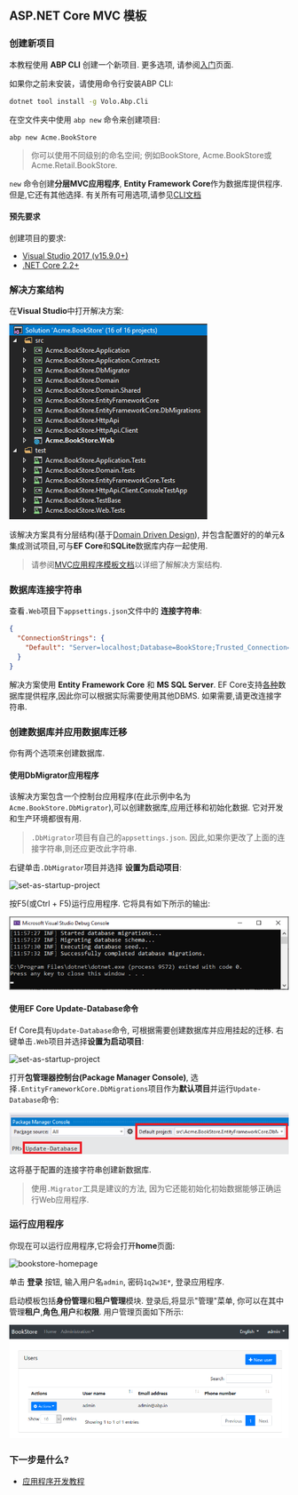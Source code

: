 ## ASP.NET Core MVC 模板

### 创建新项目

本教程使用 **ABP CLI** 创建一个新项目. 更多选项, 请参阅[入门](https://cn.abp.io/get-started)页面.

如果你之前未安装，请使用命令行安装ABP CLI:

````bash
dotnet tool install -g Volo.Abp.Cli
````

在空文件夹中使用 `abp new` 命令来创建项目:

````
abp new Acme.BookStore
````

> 你可以使用不同级别的命名空间; 例如BookStore, Acme.BookStore或Acme.Retail.BookStore.

`new` 命令创建**分层MVC应用程序**, **Entity Framework Core**作为数据库提供程序. 但是,它还有其他选择. 有关所有可用选项,请参见[CLI文档](CLI.md)

#### 预先要求

创建项目的要求:

* [Visual Studio 2017 (v15.9.0+)](https://visualstudio.microsoft.com/tr/downloads/)
* [.NET Core 2.2+](https://www.microsoft.com/net/download/dotnet-core/)

### 解决方案结构

在**Visual Studio**中打开解决方案:

![bookstore-visual-studio-solution](images/bookstore-visual-studio-solution-v3.png)

该解决方案具有分层结构(基于[Domain Driven Design](Domain-Driven-Design.md)), 并包含配置好的的单元&集成测试项目,可与**EF Core**和**SQLite**数据库内存一起使用.

> 请参阅[MVC应用程序模板文档](Startup-Templates/Mvc.md)以详细了解解决方案结构.

### 数据库连接字符串

查看`.Web`项目下`appsettings.json`文件中的 **连接字符串**:

````json
{
  "ConnectionStrings": {
    "Default": "Server=localhost;Database=BookStore;Trusted_Connection=True"
  }
}
````

解决方案使用 **Entity Framework Core** 和 **MS SQL Server**. EF Core支持[各种](https://docs.microsoft.com/en-us/ef/core/providers/)数据库提供程序,因此你可以根据实际需要使用其他DBMS. 如果需要,请更改连接字符串.

### 创建数据库并应用数据库迁移

你有两个选项来创建数据库.

#### 使用DbMigrator应用程序

该解决方案包含一个控制台应用程序(在此示例中名为`Acme.BookStore.DbMigrator`),可以创建数据库,应用迁移和初始化数据. 它对开发和生产环境都很有用.

> `.DbMigrator`项目有自己的`appsettings.json`. 因此,如果你更改了上面的连接字符串,则还应更改此字符串.

右键单击`.DbMigrator`项目并选择 **设置为启动项目**:

![set-as-startup-project](images/set-as-startup-project.png)

按F5(或Ctrl + F5)运行应用程序. 它将具有如下所示的输出:

![set-as-startup-project](images/db-migrator-app.png)

#### 使用EF Core Update-Database命令

Ef Core具有`Update-Database`命令, 可根据需要创建数据库并应用挂起的迁移. 右键单击`.Web`项目并选择**设置为启动项目**:

![set-as-startup-project](images/set-as-startup-project.png)

打开**包管理器控制台(Package Manager Console)**, 选择`.EntityFrameworkCore.DbMigrations`项目作为**默认项目**并运行`Update-Database`命令:

![pcm-update-database](images/pcm-update-database-v2.png)

这将基于配置的连接字符串创建新数据库.

> 使用`.Migrator`工具是建议的方法, 因为它还能初始化初始数据能够正确运行Web应用程序.

### 运行应用程序

你现在可以运行应用程序,它将会打开**home**页面:

![bookstore-homepage](images/bookstore-homepage.png)

单击 **登录** 按钮, 输入用户名`admin`, 密码`1q2w3E*`, 登录应用程序.

启动模板包括**身份管理**和**租户管理**模块. 登录后,将显示"管理"菜单, 你可以在其中管理**租户**,**角色**,**用户**和**权限**. 用户管理页面如下所示:

![bookstore-user-management](images/bookstore-user-management-v2.png)

### 下一步是什么?

* [应用程序开发教程](Tutorials/AspNetCore-Mvc/Part-I.md)
